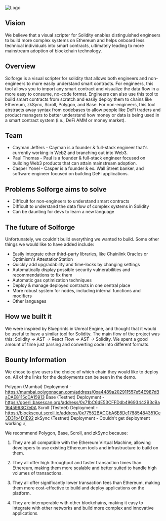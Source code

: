 ![Logo](https://solforge.vercel.app/_next/image?url=%2F_next%2Fstatic%2Fmedia%2Fsolforge.20b52fcb.png&w=384&q=75)

## Vision

We believe that a visual scripter for Solidity enables distinguished engineers to build more complex systems on Ethereum and helps onboard less technical individuals into smart contracts, ultimately leading to more mainstream adoption of blockchain technology.

## Overview

Solforge is a visual scripter for solidity that allows both engineers and non-engineers to more easily understand smart contracts. For engineers, this tool allows you to import any smart contract and visualize the data flow in a more easy to consume, no-code format. Engineers can also use this tool to build smart contracts from scratch and easily deploy them to chains like Ethereum, zkSync, Scroll, Polygon, and Base. For non-engineers, this tool abstracts away syntax from codebases to allow people like DeFi traders and product managers to better understand how money or data is being used in a smart contract system (i.e., DeFi AMM or money market).

## Team

- Cayman Jeffers - Cayman is a founder & full-stack engineer that's currently working in Web2 and branching out into Web3.
- Paul Thomas - Paul is a founder & full-stack engineer focused on building Web3 products that can attain mainstream adoption.
- Casper Yonel - Casper is a founder & ex. Wall Street banker, and software engineer focused on building DeFi applications.

## Problems Solforge aims to solve

- Difficult for non-engineers to understand smart contracts
- Difficult to understand the data flow of complex systems in Solidity
- Can be daunting for devs to learn a new language

## The future of Solforge

Unfortunately, we couldn't build everything we wanted to build. Some other things we would like to have added include:

- Easily integrate other third-party libraries, like Chainlink Oracles or Optimism's AttestationStation
- Quickly add upgradability and time-locks by changing settings
- Automatically display possible security vulnerabilities and recommendations to fix them
- Automatic gas optimization techniques
- Deploy & manage deployed contracts in one central place
- More robust system for nodes, including internal functions and modifiers
- Other languages

## How we built it

We were inspired by Blueprints in Unreal Engine, and thought that it would be useful to have a similar tool for Solidity. The main flow of the project was this: Solidity -> AST -> React Flow -> AST -> Solidity. We spent a good amount of time just parsing and converting code into different formats.

## Bounty Information

We chose to give users the choice of which chain they would like to deploy on. All of the links for the deployments can be seen in the demo.

Polygon (Mumbai) Deployment - https://mumbai.polygonscan.com/address/0xa4489a202911557e54E987dBaDAE8115cDA15913
Base (Testnet) Deployment - https://goerli.basescan.org/address/0x71bC6dE53CFFDdb49693442B3cBa1645993C7e0A
Scroll (Testnet) Deployment - https://blockscout.scroll.io/address/0x77552BACCbA6E8De17885484351Ce3D31b4D1E92
zkSync (Testnet) Deployment - Couldn't get deployment working :(

We recommend Polygon, Base, Scroll, and zkSync because:

1. They are all compatible with the Ethereum Virtual Machine, allowing developers to use existing Ethereum tools and infrastructure to build on them.

2. They all offer high throughput and faster transaction times than Ethereum, making them more scalable and better suited to handle high volumes of transactions.

3. They all offer significantly lower transaction fees than Ethereum, making them more cost-effective to build and deploy applications on the platform.

4. They are interoperable with other blockchains, making it easy to integrate with other networks and build more complex and innovative applications.
